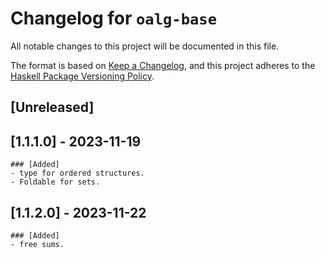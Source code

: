 # Changelog for `oalg-base`

All notable changes to this project will be documented in this file.

The format is based on [Keep a Changelog](https://keepachangelog.com/en/1.0.0/),
and this project adheres to the
[Haskell Package Versioning Policy](https://pvp.haskell.org/).

## [Unreleased]

## [1.1.1.0] - 2023-11-19

	### [Added]
	- type for ordered structures.
	- Foldable for sets.

## [1.1.2.0] - 2023-11-22

	### [Added]
	- free sums.
